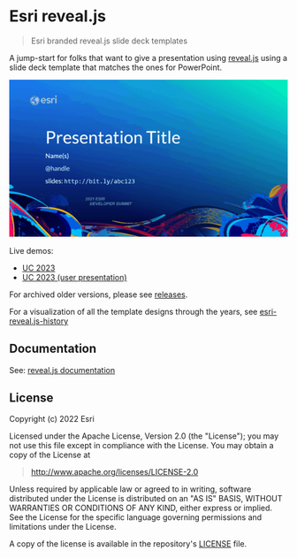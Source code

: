 # Esri reveal.js

> Esri branded reveal.js slide deck templates

A jump-start for folks that want to give a presentation using [reveal.js](https://github.com/hakimel/reveal.js/) using a slide deck template that matches the ones for PowerPoint.

<p align="center">
  <a href="https://esri.github.io/reveal.js/uc-2023.html"><img src="img/project-preview.gif" alt="project preview" /></a>
</p>

Live demos:

- [UC 2023](https://esri.github.io/reveal.js/uc-2023.html)
- [UC 2023 (user presentation)](https://esri.github.io/reveal.js/uc-2023-user-presentations.html)

For archived older versions, please see [releases](https://github.com/esri/reveal.js/releases).

For a visualization of all the template designs through the years, see [esri-reveal.js-history](https://gavinr-maps.github.io/esri-reveal.js-history/)

## Documentation

See: [reveal.js documentation](https://github.com/hakimel/reveal.js/blob/master/README.md)

## License

Copyright (c) 2022 Esri

Licensed under the Apache License, Version 2.0 (the "License");
you may not use this file except in compliance with the License.
You may obtain a copy of the License at

> <http://www.apache.org/licenses/LICENSE-2.0>

Unless required by applicable law or agreed to in writing, software
distributed under the License is distributed on an "AS IS" BASIS,
WITHOUT WARRANTIES OR CONDITIONS OF ANY KIND, either express or implied.
See the License for the specific language governing permissions and
limitations under the License.

A copy of the license is available in the repository's [LICENSE](./LICENSE) file.
